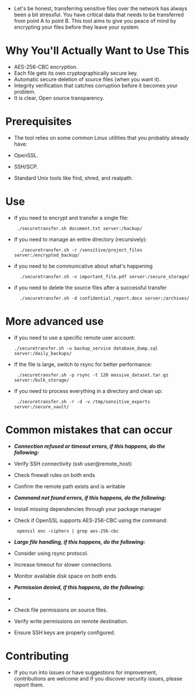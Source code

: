 - Let's be honest, transferring sensitive files over the network has always been a bit stressful. You have critical data that needs to be transferred from point A to point B. This tool aims to give you peace of mind by encrypting your files before they leave your system.

# Why You'll Actually Want to Use This

- AES-256-CBC encryption.
- Each file gets its own cryptographically secure key.
- Automatic secure deletion of source files (when you want it).
- Integrity verification that catches corruption before it becomes your problem.
- It is clear, Open source transparency.

# Prerequisites

- The tool relies on some common Linux utilities that you probably already have:

- OpenSSL.
- SSH/SCP.
- Standard Unix tools like find, shred, and realpath.

# Use

-  If you need to encrypt and transfer a single file:

        ./securetransfer.sh document.txt server:/backup/

- If you need to manage an entire directory (recursively):
  
        ./securetransfer.sh -r /sensitive/project_files server:/encrypted_backup/

- if you need to be communicative about what's happening

        ./securetransfer.sh -v important_file.pdf server:/secure_storage/

- if you need to delete the source files after a successful transfer

        ./securetransfer.sh -d confidential_report.docx server:/archives/

# More advanced use

 - If you need to use a specific remote user account:

       ./securetransfer.sh -u backup_service database_dump.sql server:/daily_backups/

- If the file is large, switch to rsync for better performance:

       ./securetransfer.sh -p rsync -t 120 massive_dataset.tar.gz server:/bulk_storage/

- If you need to process everything in a directory and clean up:

       ./securetransfer.sh -r -d -v /tmp/sensitive_exports server:/secure_vault/

# Common mistakes that can occur

- ***Connection refused or timeout errors, if this happens, do the following:***

- Verify SSH connectivity (ssh user@remote_host)
- Check firewall rules on both ends
- Confirm the remote path exists and is writable

- ***Command not found errors, if this happens, do the following:***
  
-  Install missing dependencies through your package manager
-  Check if OpenSSL supports AES-256-CBC using the command:
  
        openssl enc -ciphers | grep aes-256-cbc

- ***Large file handling, if this happens, do the following:***

- Consider using rsync protocol.
- Increase timeout for slower connections.
- Monitor available disk space on both ends.

- ***Permission denied, if this happens, do the following:***
- 
- Check file permissions on source files.
- Verify write permissions on remote destination.
- Ensure SSH keys are properly configured.

# Contributing 

- If you run into issues or have suggestions for improvement, contributions are welcome and If you discover security issues, please report them.
